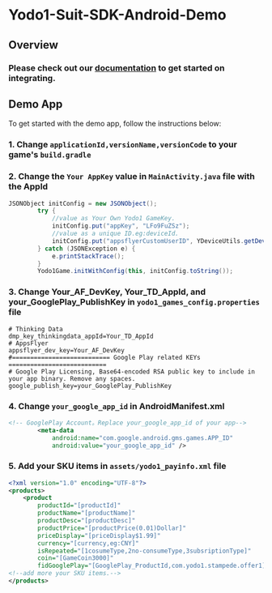 # Yodo1-Suit-SDK-Android-Demo

## Overview

### Please check out our [documentation](https://github.com/Yodo1Games/Suit-Document/blob/master/README.md) to get started on integrating.

## Demo App
To get started with the demo app, follow the instructions below:

### 1. Change `applicationId,versionName,versionCode` to your game's `build.gradle`

### 2. Change the `Your AppKey` value in `MainActivity.java` file with the AppId

``` java
JSONObject initConfig = new JSONObject();
        try {
            //value as Your Own Yodo1 GameKey.
            initConfig.put("appKey", "LFo9FuZSz");
            //value as a unique ID.eg:deviceId.
            initConfig.put("appsflyerCustomUserID", YDeviceUtils.getDeviceId(this));
        } catch (JSONException e) {
            e.printStackTrace();
        }
        Yodo1Game.initWithConfig(this, initConfig.toString());
```
### 3. Change Your_AF_DevKey, Your_TD_AppId, and your_GooglePlay_PublishKey in `yodo1_games_config.properties` file

``` properties
# Thinking Data
dmp_key_thinkingdata_appId=Your_TD_AppId
# AppsFlyer
appsflyer_dev_key=Your_AF_DevKey
#=========================== Google Play related KEYs ===========================
# Google Play Licensing, Base64-encoded RSA public key to include in your app binary. Remove any spaces.
google_publish_key=your_GooglePlay_PublishKey
```

### 4. Change `your_google_app_id` in AndroidManifest.xml

``` xml
<!-- GooglePlay Account。Replace your_google_app_id of your app-->
        <meta-data
            android:name="com.google.android.gms.games.APP_ID"
            android:value="your_google_app_id" />
```

### 5. Add your SKU items in `assets/yodo1_payinfo.xml` file

```xml
<?xml version="1.0" encoding="UTF-8"?>
<products>
    <product
        productId="[productId]"
        productName="[productName]"
        productDesc="[productDesc]"
        productPrice="[productPrice(0.01)Dollar]"
        priceDisplay="[priceDisplay$1.99]"
        currency="[currency,eg:CNY]"
        isRepeated="[1cosumeType,2no-consumeType,3subsriptionType]"
        coin="[GameCoin3000]"
        fidGooglePlay="[GooglePlay_ProductId,com.yodo1.stampede.offer1]"/>
<!--add more your SKU items.-->
</products>
```

